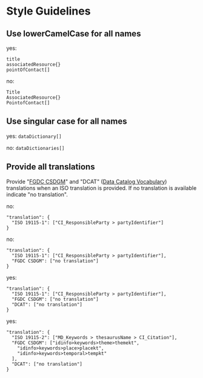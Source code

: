 # Style Guidelines
## Use lowerCamelCase for all names

yes:
```
title
associatedResource{}
pointOfContact[]
```

no:
```
Title
AssociatedResource{}
PointofContact[]
```

## Use singular case for all names

yes: `dataDictionary[]`

no: `dataDictionaries[]`

## Provide all translations

Provide "[FGDC CSDGM](https://www.fgdc.gov/metadata/csdgm-standard)" and "DCAT" ([Data Catalog Vocabulary](https://www.w3.org/TR/vocab-dcat-2/)) translations when an ISO translation is provided. If no translation is available indicate "no translation".

no:
```
"translation": {
  "ISO 19115-1": ["CI_ResponsibleParty > partyIdentifier"]
}
```
no:
```
"translation": {
  "ISO 19115-1": ["CI_ResponsibleParty > partyIdentifier"],
  "FGDC CSDGM": ["no translation"]
}
```

yes:
```
"translation": {
  "ISO 19115-1": ["CI_ResponsibleParty > partyIdentifier"],
  "FGDC CSDGM": ["no translation"]
  "DCAT": ["no translation"]
}
```
yes:
```
"translation": {
  "ISO 19115-2": ["MD_Keywords > thesaurusName > CI_Citation"],
  "FGDC CSDGM": ["idinfo>keywords>theme>themekt",
    "idinfo>keywords>place>placekt",
    "idinfo>keywords>temporal>tempkt"
  ],
  "DCAT": ["no translation"]
}
```         
